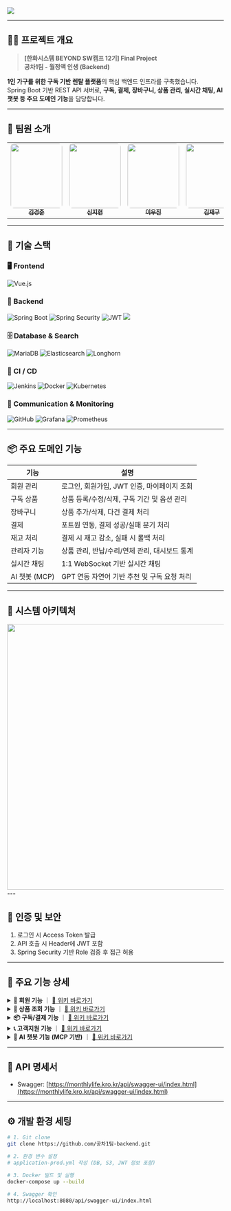 <img src="https://capsule-render.vercel.app/api?type=waving&height=250&color=gradient&text=%EC%9B%94%EC%A0%95%EC%95%A1%20%EC%9D%B8%EC%83%9D&fontSize=60&fontAlignY=30&animation=fadeIn&desc=Back-End%20System%20for%20%EB%A0%8C%ED%83%88%20%EA%B5%AC%EB%8F%85%20%EC%84%9C%EB%B9%84%EC%8A%A4&descSize=30" />


---

## 🧑‍💻 프로젝트 개요

> **[한화시스템 BEYOND SW캠프 12기] Final Project**  
> **공차1팀 - 월정액 인생 (Backend)**

**1인 가구를 위한 구독 기반 렌탈 플랫폼**의 핵심 백엔드 인프라를 구축했습니다.  
Spring Boot 기반 REST API 서버로, **구독, 결제, 장바구니, 상품 관리, 실시간 채팅, AI 챗봇 등 주요 도메인 기능**을 담당합니다.

---

## 👥 팀원 소개

<table align="center">
  <tr>
    <td align="center">
      <a href="https://github.com/celarim">
        <img src="https://mblogthumb-phinf.pstatic.net/MjAxNzA0MTNfMTQ2/MDAxNDkyMDg4OTU0NzU2.X-Ise8QGLx6BeA7f6y1lStSFaxdMRMNieJK_sB2sdokg.ll6BBI3GcX8hmiVP10LOy9b2rAZ2hHKnZFncXmzexsgg.JPEG.swhyun98/downloadfile.jpg?type=w420" width="120" height="150" style="object-fit: cover; border-radius: 8px;" />
        <br /><sub><b>김경준</b></sub>
      </a>
    </td>
    <td align="center">
      <a href="https://github.com/Shin-JiHyun">
        <img src="https://i.namu.wiki/i/8wUNYOFiU0KQem2XbLBTkTmgGg4knQ1_xAxhTh2Yl6E0OUbwJKCNXuO32wS48LTPfXT1U3hzEmclYUhu0kOg3GBu7VFfhN-larrInwpPz2Bc6OIplUQSvQy2sMz4gMUmPxcxCsZZ_XFaOLpXsp363Q.webp" width="120" height="150" style="object-fit: cover; border-radius: 8px;" />
        <br /><sub><b>신지현</b></sub>
      </a>
    </td>
    <td align="center">
      <a href="https://github.com/leewoojin12">
        <img src="https://i.namu.wiki/i/OOrcrlumPF7y0fWMNwJGrUw29c5kJ9qtpPbLsKlKOV2OVBH3Y3j3hg9FWPNy3kCvTUMgHD68wTF2k3OscKuTtw.webp" width="120" height="150" style="object-fit: cover; border-radius: 8px;" />
        <br /><sub><b>이우진</b></sub>
      </a>
    </td>
    <td align="center">
      <a href="https://github.com/wkdlrn">
        <img src="https://i.namu.wiki/i/GlPkp9Dy4UIg4_LiRXKtZ2g5V-NsjY3LZi8k6WT6N3lQIHIKz8EaNESQLfZfV7lDi4E7k-VloLwSHDr21bQxVg.webp" width="120" height="150" style="object-fit: cover; border-radius: 8px;" />
        <br /><sub><b>김재구</b></sub>
      </a>
    </td>
  </tr>
</table>

---

## 🧰 기술 스택

### 🖥 Frontend
![Vue.js](https://img.shields.io/badge/vue.js-%2335495e.svg?style=for-the-badge&logo=vuedotjs&logoColor=%234FC08D)

### 🔧 Backend
![Spring Boot](https://img.shields.io/badge/Spring%20Boot-6DB33F?style=for-the-badge&logo=Spring-Boot&logoColor=white)
![Spring Security](https://img.shields.io/badge/Spring_Security-6DB33F?style=for-the-badge&logo=Spring-Security&logoColor=white)
![JWT](https://img.shields.io/badge/JWT-%232F7D32.svg?style=for-the-badge&logo=json-web-tokens&logoColor=white)
<img src="https://img.shields.io/badge/Spring Batch-6DB33F?style=for-the-badge&logo=Spring&logoColor=white" />

### 🗄 Database & Search
![MariaDB](https://img.shields.io/badge/MariaDB-003545?style=for-the-badge&logo=mariadb&logoColor=white)
![Elasticsearch](https://img.shields.io/badge/elasticsearch-%230377CC.svg?style=for-the-badge&logo=elasticsearch&logoColor=white)
![Longhorn](https://img.shields.io/badge/Longhorn-FF6600?style=for-the-badge&logo=rancher&logoColor=white)

### 🚀 CI / CD
![Jenkins](https://img.shields.io/badge/Jenkins-D24939?style=for-the-badge&logo=jenkins&logoColor=white)
![Docker](https://img.shields.io/badge/docker-2496ED?style=for-the-badge&logo=docker&logoColor=white)
![Kubernetes](https://img.shields.io/badge/kubernetes-%23326ce5.svg?style=for-the-badge&logo=kubernetes&logoColor=white)

### 📡 Communication & Monitoring
![GitHub](https://img.shields.io/badge/github-%23121011.svg?style=for-the-badge&logo=github&logoColor=white)
![Grafana](https://img.shields.io/badge/Grafana-F46800?style=for-the-badge&logo=grafana&logoColor=white)
![Prometheus](https://img.shields.io/badge/Prometheus-E6522C?style=for-the-badge&logo=prometheus&logoColor=white)

---

## 📦 주요 도메인 기능

| 기능         | 설명 |
|--------------|------|
| 회원 관리     | 로그인, 회원가입, JWT 인증, 마이페이지 조회 |
| 구독 상품     | 상품 등록/수정/삭제, 구독 기간 및 옵션 관리 |
| 장바구니      | 상품 추가/삭제, 다건 결제 처리 |
| 결제         | 포트원 연동, 결제 성공/실패 분기 처리 |
| 재고 처리     | 결제 시 재고 감소, 실패 시 롤백 처리 |
| 관리자 기능   | 상품 관리, 반납/수리/연체 관리, 대시보드 통계 |
| 실시간 채팅   | 1:1 WebSocket 기반 실시간 채팅 |
| AI 챗봇 (MCP) | GPT 연동 자연어 기반 추천 및 구독 요청 처리 |

---

## 🧩 시스템 아키텍처
<img src="https://github.com/user-attachments/assets/772e1bce-3339-4ea9-805b-a6b122d66347" width="617" />

<br>
---

## 🔐 인증 및 보안

1. 로그인 시 Access Token 발급
2. API 호출 시 Header에 JWT 포함
3. Spring Security 기반 Role 검증 후 접근 허용

---

## 🧠 주요 기능 상세
<details>
  <summary><strong>👤 회원 기능</strong> ｜ <a href="https://github.com/your-repo/wiki/회원-기능" target="_blank">📘 위키 바로가기</a></summary>
  <ul>
    <li><strong>회원 가입</strong>: 유저가 정보를 입력해 가입
      <br><img src="./gif/USER001.gif" width="400" />
    </li>
    <li><strong>로그인</strong>: 이메일과 비밀번호로 JWT 발급
      <br><img src="./gif/USER002.gif" width="400" />
    </li>
  </ul>
</details>

<details>
  <summary><strong>🛒 상품 조회 기능</strong> ｜ <a href="https://github.com/your-repo/wiki/상품-조회-기능" target="_blank">📘 위키 바로가기</a></summary>
  <ul>
    <li><strong>상품 목록 조회</strong>: 전체 상품 최신순 조회
      <br><img src="./gif/SALE001.gif" width="400" />
    </li>
    <li><strong>상품 검색</strong>: 조건(이름, 가격 등)에 따른 상품 검색
      <br><img src="./gif/SALE004.gif" width="400" />
    </li>
    <li><strong>상품 상세 조회</strong>: 상품 사양 및 렌탈 조건 확인
      <br><img src="./gif/SALE005.gif" width="400" />
    </li>
  </ul>
</details>

<details>
  <summary><strong>📦 구독/결제 기능</strong> ｜ <a href="https://github.com/your-repo/wiki/구독-및-결제-기능" target="_blank">📘 위키 바로가기</a></summary>
  <ul>
    <li><strong>상품 구독</strong>: 상품 및 기간 선택 후 결제
      <br><img src="./gif/SUBSCRIBE001.gif" width="400" />
    </li>
    <li><strong>장바구니 추가</strong>: 상품을 장바구니에 담기
      <br><img src="./gif/SUBSCRIBE002.gif" width="400" />
    </li>
    <li><strong>구독 정보 확인</strong>: 현재 구독 내역 확인
      <br><img src="./gif/SUBSCRIBE008.gif" width="400" />
    </li>
  </ul>
</details>

<details>
  <summary><strong>📞 고객지원 기능</strong> ｜ <a href="https://github.com/your-repo/wiki/고객지원-기능" target="_blank">📘 위키 바로가기</a></summary>
  <ul>
    <li><strong>1:1 채팅 상담</strong>: 유저가 메시지를 보내면 관리자에게 실시간 전달
      <br><img src="./gif/SUPPORT001.gif" width="400" />
    </li>
    <li><strong>수리신청/분실신고</strong>: 사유 입력 후 요청 등록
      <br><img src="./gif/SUPPORT003.gif" width="400" />
    </li>
  </ul>
</details>

<details>
  <summary><strong>🤖 AI 챗봇 기능 (MCP 기반)</strong> ｜ <a href="https://github.com/your-repo/wiki/AI-챗봇-기능" target="_blank">📘 위키 바로가기</a></summary>
  <ul>
    <li><strong>GPT 챗봇 기반 구독 추천</strong>: 사용자 자연어 분석 → 조건 파악 → 상품 추천/자동 구독
      <br><img src="./gif/AI001.gif" width="400" />
    </li>
    <li><strong>사용자 조건 수집</strong>: 챗봇이 렌탈 기간, 제품 종류 등 누락된 정보를 순차 질문
      <br><img src="./gif/AI002.gif" width="400" />
    </li>
    <li><strong>AI 챗봇과 결제 연동</strong>: 추천 상품을 바로 구독 연결
      <br><img src="./gif/AI003.gif" width="400" />
    </li>
  </ul>
</details>




---

## 📑 API 명세서

- Swagger: [https://monthlylife.kro.kr/api/swagger-ui/index.html](https://monthlylife.kro.kr/api/swagger-ui/index.html)

---

## ⚙ 개발 환경 세팅

```bash
# 1. Git clone
git clone https://github.com/공차1팀-backend.git

# 2. 환경 변수 설정
# application-prod.yml 작성 (DB, S3, JWT 정보 포함)

# 3. Docker 빌드 및 실행
docker-compose up --build

# 4. Swagger 확인
http://localhost:8080/api/swagger-ui/index.html
